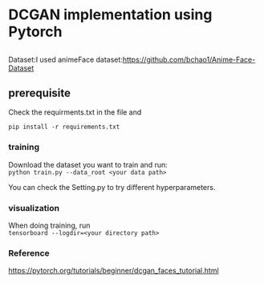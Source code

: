 # DCGAN implementation using Pytorch
##
Dataset:I used animeFace dataset:https://github.com/bchao1/Anime-Face-Dataset <br>

## prerequisite
Check the requirments.txt in the file and <br>

`pip install -r requirements.txt` <br>

### training 
Download the dataset you want to train and run: <br>
`python train.py --data_root <your data path>`

You can check the Setting.py to try different hyperparameters.

### visualization
When doing training, run <br>
`tensorboard --logdir=<your directory path>`

### Reference

https://pytorch.org/tutorials/beginner/dcgan_faces_tutorial.html
